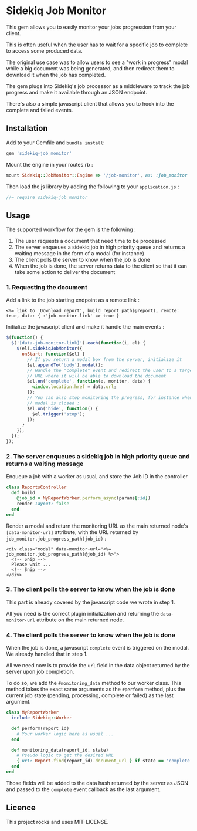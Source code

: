 # Sidekiq Job Monitor

This gem allows you to easily monitor your jobs progression from your client.

This is often useful when the user has to wait for a specific job to complete
to access some produced data.

The original use case was to allow users to see a "work in progress" modal
while a big document was being generated, and then redirect them to download
it when the job has completed.

The gem plugs into Sidekiq's job processor as a middleware to track the
job progress and make it available through an JSON endpoint.

There's also a simple javascript client that allows you to hook into the
complete and failed events.

## Installation

Add to your Gemfile and `bundle install`:

```ruby
gem 'sidekiq-job_monitor'
```

Mount the engine in your routes.rb :

```ruby
mount Sidekiq::JobMonitor::Engine => '/job-monitor', as: :job_monitor
```

Then load the js library by adding the following to your `application.js` :

```javascript
//= require sidekiq-job_monitor
```

## Usage

The supported workflow for the gem is the following :

1. The user requests a document that need time to be processed
2. The server enqueues a sidekiq job in high priority queue and returns a waiting message in the form of a modal (for instance)
3. The client polls the server to know when the job is done
4. When the job is done, the server returns data to the client so that it can take some action to deliver the document

### 1. Requesting the document

Add a link to the job starting endpoint as a remote link :

```erb
<%= link_to 'Download report', build_report_path(@report), remote: true, data: { :'job-monitor-link' => true }
```

Initialize the javascript client and make it handle the main events :

```javascript
$(function() {
  $('[data-job-monitor-link]').each(function(i, el) {
    $(el).sidekiqJobMonitor({
      onStart: function($el) {
        // If you return a modal box from the server, initialize it
        $el.appendTo('body').modal();
        // Handle the "complete" event and redirect the user to a target
        // URL where it will be able to download the document
        $el.on('complete', function(e, monitor, data) {
          window.location.href = data.url;
        });
        // You can also stop monitoring the progress, for instance when the
        // modal is closed :
        $el.on('hide', function() {
          $el.trigger('stop');
        });
      }
    });
  });
});
```

### 2. The server enqueues a sidekiq job in high priority queue and returns a waiting message

Enqueue a job with a worker as usual, and store the Job ID in the controller

```ruby
class ReportsController
  def build
    @job_id = MyReportWorker.perform_async(params[:id])
    render layout: false
  end
end
```

Render a modal and return the monitoring URL as the main returned node's
`[data-monitor-url]` attribute, with the URL returned by `job_monitor.job_progress_path(job_id)` :

```erb
<div class="modal" data-monitor-url="<%= job_monitor.job_progress_path(@job_id) %>">
  <!-- Snip -->
  Please wait ...
  <!-- Snip -->
</div>
```

### 3. The client polls the server to know when the job is done

This part is already covered by the javascript code we wrote in step 1.

All you need is the correct plugin initialization and returning the
`data-monitor-url` attribute on the main returned node.

### 4. The client polls the server to know when the job is done

When the job is done, a javascript `complete` event is triggered on the modal.
We already handled that in step 1.

All we need now is to provide the `url` field in the data object returned by
the server upon job completion.

To do so, we add the `#monitoring_data` method to our worker class.
This method takes the exact same arguments as the `#perform` method, plus
the current job state (pending, processing, complete or failed) as the last
argument.

```ruby
class MyReportWorker
  include Sidekiq::Worker

  def perform(report_id)
    # Your worker logic here as usual ...
  end

  def monitoring_data(report_id, state)
    # Pseudo logic to get the desired URL
    { url: Report.find(report_id).document_url } if state == 'complete'
  end
end
```

Those fields will be added to the data hash returned by the server as JSON
and passed to the `complete` event callback as the last argument.

## Licence

This project rocks and uses MIT-LICENSE.
